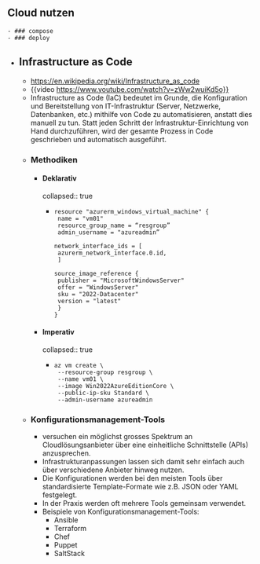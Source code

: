## Cloud nutzen
	- ### compose
	- ### deploy
- ## Infrastructure as Code
	- https://en.wikipedia.org/wiki/Infrastructure_as_code
	- {{video https://www.youtube.com/watch?v=zWw2wuiKd5o}}
	- Infrastructure as Code (IaC) bedeutet im Grunde, die Konfiguration und Bereitstellung von IT-Infrastruktur (Server, Netzwerke, Datenbanken, etc.) mithilfe von Code zu automatisieren, anstatt dies manuell zu tun. Statt jeden Schritt der Infrastruktur-Einrichtung von Hand durchzuführen, wird der gesamte Prozess in Code geschrieben und automatisch ausgeführt.
	- ### Methodiken
		- #### Deklarativ
		  collapsed:: true
			- ```Terraform-File
			  resource "azurerm_windows_virtual_machine" {
			   name = "vm01"
			   resource_group_name = “resgroup”
			   admin_username = "azureadmin” 
			   
			  network_interface_ids = [
			   azurerm_network_interface.0.id,
			   ]
			  
			  source_image_reference {
			   publisher = "MicrosoftWindowsServer"
			   offer = "WindowsServer"
			   sku = "2022-Datacenter"
			   version = "latest"
			   } 
			  } 
			  ```
		- #### Imperativ
		  collapsed:: true
			- ```Azure CLI
			  az vm create \ 
			   --resource-group resgroup \ 
			   --name vm01 \ 
			   --image Win2022AzureEditionCore \ 
			   --public-ip-sku Standard \ 
			   --admin-username azureadmin 
			  ```
	- ### Konfigurationsmanagement-Tools
		- versuchen ein möglichst grosses Spektrum an Cloudlösungsanbieter über eine einheitliche Schnittstelle (APIs) anzusprechen.
		- Infrastrukturanpassungen lassen sich damit sehr einfach auch über verschiedene Anbieter hinweg nutzen.
		- Die Konfigurationen werden bei den meisten Tools über standardisierte Template-Formate wie z.B. JSON oder YAML festgelegt.
		- In der Praxis werden oft mehrere Tools gemeinsam verwendet.
		- Beispiele von Konfigurationsmanagement-Tools:
			- Ansible
			- Terraform
			- Chef
			- Puppet
			- SaltStack